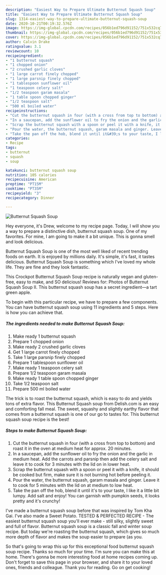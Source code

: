 ```yaml
---
description: "Easiest Way to Prepare Ultimate Butternut Squash Soup"
title: "Easiest Way to Prepare Ultimate Butternut Squash Soup"
slug: 1314-easiest-way-to-prepare-ultimate-butternut-squash-soup
date: 2020-10-21T00:19:32.576Z
image: https://img-global.cpcdn.com/recipes/056b1ed796d91152/751x532cq70/butternut-squash-soup-recipe-main-photo.jpg
thumbnail: https://img-global.cpcdn.com/recipes/056b1ed796d91152/751x532cq70/butternut-squash-soup-recipe-main-photo.jpg
cover: https://img-global.cpcdn.com/recipes/056b1ed796d91152/751x532cq70/butternut-squash-soup-recipe-main-photo.jpg
author: Calvin Drake
ratingvalue: 3.1
reviewcount: 10
recipeingredient:
- "1 butternut squash"
- "1 chopped onion"
- "2 crushed garlic cloves"
- "1 large carrot finely chopped"
- "1 large parsnip finely chopped"
- "1 tablespoon sunflower oil"
- "1 teaspoon celery salt"
- "1/2 teaspoon garam masala"
- "1 table spoon chopped ginger"
- "1/2 teaspoon salt"
- "500 ml boiled water"
recipeinstructions:
- "Cut the butternut squash in four (with a cross from top to bottom) and roast it in the oven at medium heat for approx. 20 minutes."
- "In a saucepan, add the sunflower oil to fry the onion and the garlic in medium heat. Add the carrots and parsnip then add the celery salt and leave it to cook for 3 minutes with the lid on in lower heat."
- "Scrap the butternut squash with a spoon or peel it with a knife, it should be cooked but firm, make sure it is not burning hot before peeling it."
- "Pour the water, the butternut squash, garam masala and ginger. Leave it to cook for 5 minutes with the lid on at medium to low heat."
- "Take the pan off the hob, blend it until it&#39;s to your taste, I like it a little bit lumpy. Add salt and enjoy! You can garnish with pumpkin seeds, it looks pretty and it&#39;s crunchy!"
categories:
- Recipe
tags:
- butternut
- squash
- soup

katakunci: butternut squash soup 
nutrition: 105 calories
recipecuisine: American
preptime: "PT15M"
cooktime: "PT35M"
recipeyield: "3"
recipecategory: Dinner

---
```



![Butternut Squash Soup](https://img-global.cpcdn.com/recipes/056b1ed796d91152/751x532cq70/butternut-squash-soup-recipe-main-photo.jpg)

Hey everyone, it's Drew, welcome to my recipe page. Today, I will show you a way to prepare a distinctive dish, butternut squash soup. One of my favorites. For mine, I am going to make it a bit unique. This is gonna smell and look delicious.

Butternut Squash Soup is one of the most well liked of recent trending foods on earth. It is enjoyed by millions daily. It's simple, it's fast, it tastes delicious. Butternut Squash Soup is something which I've loved my whole life. They are fine and they look fantastic.

This Crockpot Butternut Squash Soup recipe is naturally vegan and gluten-free, easy to make, and SO delicious! Reviews for: Photos of Butternut Squash Soup II. This butternut squash soup has a secret ingredient—a tart green apple.


To begin with this particular recipe, we have to prepare a few components. You can have butternut squash soup using 11 ingredients and 5 steps. Here is how you can achieve that.

<!--inarticleads1-->

##### The ingredients needed to make Butternut Squash Soup:

1. Make ready 1 butternut squash
1. Prepare 1 chopped onion
1. Make ready 2 crushed garlic cloves
1. Get 1 large carrot finely chopped
1. Take 1 large parsnip finely chopped
1. Prepare 1 tablespoon sunflower oil
1. Make ready 1 teaspoon celery salt
1. Prepare 1/2 teaspoon garam masala
1. Make ready 1 table spoon chopped ginger
1. Take 1/2 teaspoon salt
1. Prepare 500 ml boiled water


The trick is to roast the butternut squash, which is easy to do and yields tons of extra flavor. This Butternut Squash soup from Delish.com is an easy and comforting fall meal. The sweet, squashy and slightly earthy flavor that comes from a butternut squash is one of our go to tastes for. This butternut squash soup recipe is the best! 

<!--inarticleads2-->

##### Steps to make Butternut Squash Soup:

1. Cut the butternut squash in four (with a cross from top to bottom) and roast it in the oven at medium heat for approx. 20 minutes.
1. In a saucepan, add the sunflower oil to fry the onion and the garlic in medium heat. Add the carrots and parsnip then add the celery salt and leave it to cook for 3 minutes with the lid on in lower heat.
1. Scrap the butternut squash with a spoon or peel it with a knife, it should be cooked but firm, make sure it is not burning hot before peeling it.
1. Pour the water, the butternut squash, garam masala and ginger. Leave it to cook for 5 minutes with the lid on at medium to low heat.
1. Take the pan off the hob, blend it until it&#39;s to your taste, I like it a little bit lumpy. Add salt and enjoy! You can garnish with pumpkin seeds, it looks pretty and it&#39;s crunchy!


I&#39;ve made a butternut squash soup before that was inspired by Tom Kha Gai. I&#39;ve also made a Sweet Potato. TESTED &amp; PERFECTED RECIPE - The easiest butternut squash soup you&#39;ll ever make - still silky, slightly sweet and full of flavor. Butternut squash soup is a classic fall and winter soup recipe. But today we&#39;re roasting the butternut squash, which gives so much more depth of flavor and makes the soup easier to prepare (as you. 

So that's going to wrap this up for this exceptional food butternut squash soup recipe. Thanks so much for your time. I'm sure you can make this at home. There's gonna be more interesting food at home recipes coming up. Don't forget to save this page in your browser, and share it to your loved ones, friends and colleague. Thank you for reading. Go on get cooking!
